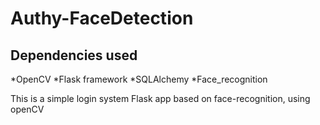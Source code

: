 # Authy-FaceDetection

## Dependencies used
*OpenCV
*Flask framework
*SQLAlchemy
*Face_recognition

This is a simple login system Flask app based on face-recognition, using openCV
